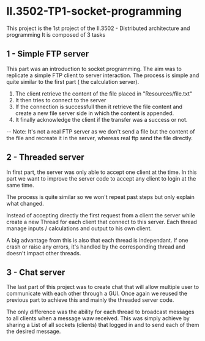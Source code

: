 # II.3502-TP1-socket-programming

This project is the 1st project of the II.3502 - Distributed architecture and programming
It is composed of 3 tasks

## 1 - Simple FTP server
This part was an introduction to socket programming. 
The aim was to replicate a simple FTP client to server interaction.
The process is simple and quite similar to the first part ( the calculation server).
1. The client retrieve the content of the file placed in "Resources/file.txt"
2. It then tries to connect to the server
3. If the connection is successfull then it retrieve the file content and create a new file server side in which the content is appended.
4. It finally acknowledge the client if the transfer was a success or not.

-- Note: It's not a real FTP server as we don't send a file but the content of the file and recreate it in the server, whereas real ftp send the file directly.


## 2 - Threaded server
In first part, the server was only able to accept one client at the time. In this part we want to improve the server code to accept any client to login at the same time.

The process is quite similar so we won't repeat past steps but only explain what changed.

Instead of accepting directly the first request from a client the server while create a new Thread for each client that connect to this server. Each thread manage inputs / calculations and output to his own client.

A big advantage from this is also that each thread is independant. If one crash or raise any errors, it's handled by the corresponding thread and doesn't impact other threads.


## 3 - Chat server
The last part of this project was to create chat that will allow multiple user to communicate with each other through a GUI.
Once again we reused the previous part to achieve this and mainly the threaded server code.

The only difference was the ability for each thread to broadcast messages to all clients when a message waw received. This was simply achieve by sharing a List of all sockets (clients) that logged in and to send each of them the desired message.
